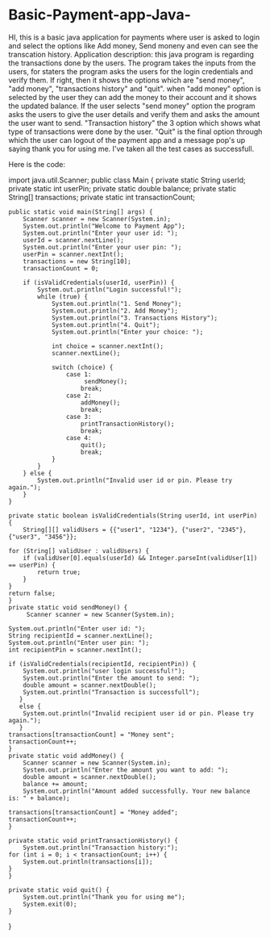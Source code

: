 # Basic-Payment-app-Java-
HI, this is a basic java application for payments where user is asked to login and select the options like Add money, Send moneny and even can see the transcation history.
Application description:
this java program is regarding the transactions done by the users. The program takes the inputs from the users, for staters the program asks the users for the login credentials and verify them. If right, then it shows the options which are "send money", "add money", "transactions history" and "quit". when "add money" option is selected by the user they can add the money to their account and it shows the updated balance. If the user selects "send money" option the program asks the users to give the user details and verify them and asks the amount the user want to send. "Transaction history" the 3 option which shows what type of transactions were done by the user. "Quit" is the final option through which the user can logout of the payment app and a message pop's up saying thank you for using me. I've taken all the test cases as successfull. 


Here is the code:


import java.util.Scanner;
public class Main {
    private static String userId;
    private static int userPin;
    private static double balance;
    private static String[] transactions;
    private static int transactionCount;

    public static void main(String[] args) {
        Scanner scanner = new Scanner(System.in);
        System.out.println("Welcome to Payment App");
        System.out.println("Enter your user id: ");
        userId = scanner.nextLine();
        System.out.println("Enter your user pin: ");
        userPin = scanner.nextInt();
        transactions = new String[10];
        transactionCount = 0;

        if (isValidCredentials(userId, userPin)) {
            System.out.println("Login successful!");
            while (true) {
                System.out.println("1. Send Money");
                System.out.println("2. Add Money");
                System.out.println("3. Transactions History");
                System.out.println("4. Quit");
                System.out.println("Enter your choice: ");

                int choice = scanner.nextInt();
                scanner.nextLine();

                switch (choice) {
                    case 1:
                         sendMoney();
                        break;
                    case 2:
                        addMoney();
                        break;
                    case 3:
                        printTransactionHistory();
                        break;
                    case 4:
                        quit();
                        break;
                }
            }
        } else {
            System.out.println("Invalid user id or pin. Please try again.");
        }
    }

    private static boolean isValidCredentials(String userId, int userPin) {
        String[][] validUsers = {{"user1", "1234"}, {"user2", "2345"}, {"user3", "3456"}};

    for (String[] validUser : validUsers) {
        if (validUser[0].equals(userId) && Integer.parseInt(validUser[1]) == userPin) {
            return true;
        }
    }
    return false;
    }
    private static void sendMoney() {
         Scanner scanner = new Scanner(System.in);
   
    System.out.println("Enter user id: ");
    String recipientId = scanner.nextLine();
    System.out.println("Enter user pin: ");
    int recipientPin = scanner.nextInt();
   
    if (isValidCredentials(recipientId, recipientPin)) {
        System.out.println("user login successful!");
        System.out.println("Enter the amount to send: ");
        double amount = scanner.nextDouble();
        System.out.println("Transaction is successfull");
       }
       else {
        System.out.println("Invalid recipient user id or pin. Please try again.");
       }
    transactions[transactionCount] = "Money sent";
    transactionCount++;
    }
    private static void addMoney() {
        Scanner scanner = new Scanner(System.in);
        System.out.println("Enter the amount you want to add: ");
        double amount = scanner.nextDouble();
        balance += amount;
        System.out.println("Amount added successfully. Your new balance is: " + balance);
    
    transactions[transactionCount] = "Money added";
    transactionCount++;
    }

    private static void printTransactionHistory() {
        System.out.println("Transaction history:");
    for (int i = 0; i < transactionCount; i++) {
        System.out.println(transactions[i]);
    }
    }

    private static void quit() {
        System.out.println("Thank you for using me");
        System.exit(0);
    }
}
